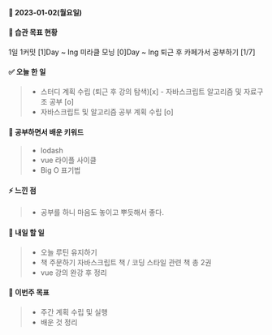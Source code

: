 #### 📆 2023-01-02(월요일)

#### 🐎 습관 목표 현황

1일 1커밋 [1]Day ~ Ing
미라클 모닝 [0]Day ~ Ing
퇴근 후 카페가서 공부하기 [1/7]

#### ✅ 오늘 한 일

> - 스터디 계획 수립 (퇴근 후 강의 탐색)[x]
    - 자바스크립트 알고리즘 및 자료구조 공부 [o]
>- 자바스크립트 및 알고리즘 공부 계획 수립 [o]

#### 🤔 공부하면서 배운 키워드

>- lodash
>- vue 라이플 사이클
>- Big O 표기법

#### ⚡ 느낀 점

> - 공부를 하니 마음도 놓이고 뿌듯해서 좋다.

#### 🚀 내일 할 일

> - 오늘 루틴 유지하기
> - 책 주문하기 자바스크립트 책 / 코딩 스타일 관련 책 총 2권
> - vue 강의 완강 후 정리

#### 🎯 이번주 목표

> - 주간 계획 수립 및 실행
> - 배운 것 정리
